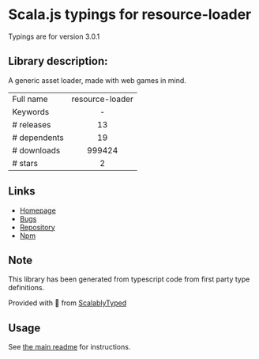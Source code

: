 
# Scala.js typings for resource-loader

Typings are for version 3.0.1

## Library description:
A generic asset loader, made with web games in mind.

|                    |                 |
| ------------------ | :-------------: |
| Full name          | resource-loader |
| Keywords           | - |
| # releases         | 13 |
| # dependents       | 19 |
| # downloads        | 999424 |
| # stars            | 2 |

## Links
- [Homepage](https://github.com/englercj/resource-loader)
- [Bugs](https://github.com/englercj/resource-loader/issues)
- [Repository](https://github.com/englercj/resource-loader)
- [Npm](https://www.npmjs.com/package/resource-loader)
    


## Note
This library has been generated from typescript code from first party type definitions.

Provided with :purple_heart: from [ScalablyTyped](https://github.com/oyvindberg/ScalablyTyped)

## Usage
See [the main readme](../../readme.md) for instructions.



